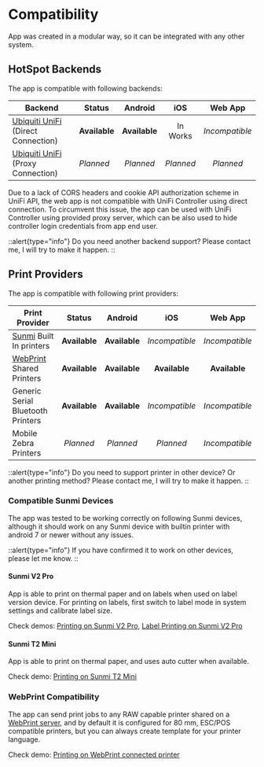 # Compatibility 

App was created in a modular way, so it can be integrated with any other system.

## HotSpot Backends

The app is compatible with following backends:

| Backend                                                        | Status        |    Android    |    iOS    |    Web App     |
|----------------------------------------------------------------|---------------|:-------------:|:---------:|:--------------:|
| [Ubiquiti UniFi](https://www.ui.com/wi-fi) (Direct Connection) | **Available** | **Available** | In Works  | _Incompatible_ |
| [Ubiquiti UniFi](https://www.ui.com/wi-fi) (Proxy Connection)  | _Planned_     |   _Planned_   | _Planned_ |   _Planned_    |

Due to a lack of CORS headers and cookie API authorization scheme in UniFi API, the web app is not compatible with UniFi Controller using direct connection.
To circumvent this issue, the app can be used with UniFi Controller using provided proxy server, which can be also used to hide controller login credentials from app end user.

::alert{type="info"}
Do you need another backend support? Please contact me, I will try to make it happen.
::

## Print Providers

The app is compatible with following print providers:

| Print Provider                                                          |    Status     |    Android    |      iOS       |    Web App     |
|-------------------------------------------------------------------------|:-------------:|:-------------:|:--------------:|:--------------:|
| [Sunmi](https://www.sunmi.com/) Built In printers                       | **Available** | **Available** | _Incompatible_ | _Incompatible_ |
| [WebPrint](https://opensource.duma.sh/systems/webprint) Shared Printers | **Available** | **Available** | **Available**  | **Available**  |
| Generic Serial Bluetooth Printers                                       | **Available** | **Available** | _Incompatible_ | _Incompatible_ |
| Mobile Zebra Printers                                                   |   _Planned_   |   _Planned_   |   _Planned_    | _Incompatible_ |

::alert{type="info"}
Do you need to support printer in other device? Or another printing method? Please contact me, I will try to make it happen.
::

### Compatible Sunmi Devices
The app was tested to be working correctly on following Sunmi devices, 
although it should work on any Sunmi device with builtin printer with android 7 or newer without any issues.

::alert{type="info"}
If you have confirmed it to work on other devices, please let me know.
::

#### Sunmi V2 Pro
App is able to print on thermal paper and on labels when used on label version device. 
For printing on labels, first switch to label mode in system settings and calibrate label size.

Check demos: 
[Printing on Sunmi V2 Pro](/hotspot-voucher-generator/demos#printing-on-sunmi-v2-pro),
[Label Printing on Sunmi V2 Pro](/hotspot-voucher-generator/demos#label-printing-on-sunmi-v2-pro)

#### Sunmi T2 Mini
App is able to print on thermal paper, and uses auto cutter when available.

Check demo:
[Printing on Sunmi T2 Mini](/hotspot-voucher-generator/demos#printing-on-sunmi-t2-mini)

### WebPrint Compatibility
The app can send print jobs to any RAW capable printer shared on a [WebPrint server](https://opensource.duma.sh/systems/webprint),
and by default it is configured for 80 mm, ESC/POS compatible printers, but you can always create template for your printer language.

Check demo:
[Printing on WebPrint connected printer](/hotspot-voucher-generator/demos#printing-on-webprint-connected-printer)